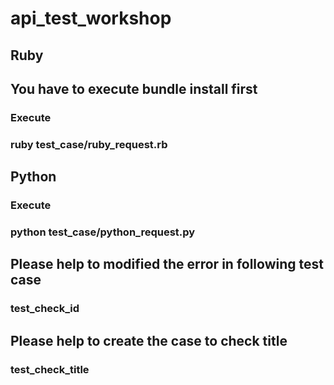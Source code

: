 # api_test_workshop

## Ruby
## You have to execute bundle install first
### Execute
### ruby test_case/ruby_request.rb

## Python
### Execute
### python test_case/python_request.py


## Please help to modified the error in following test case
### test_check_id

## Please help to create the case to check title
### test_check_title
